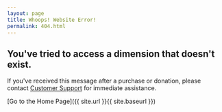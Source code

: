 ```yaml
---
layout: page
title: Whoops! Website Error!
permalink: 404.html
---
```

## You've tried to access a dimension that doesn't exist.
If you've received this message after a purchase or donation, please contact [Customer Support](mailto:{{site.email}}) for immediate assistance.

[Go to the Home Page]({{ site.url }}{{ site.baseurl }})
